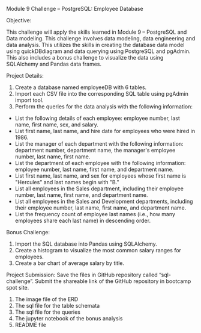 Module 9 Challenge – PostgreSQL: Employee Database

Objective:

This challenge will apply the skills learned in Module 9 – PostgreSQL and Data modeling. This challenge involves data modeling, data engineering and data analysis. This utilizes the skills in creating the database data model using quickDBdiagram and data querying using PostgreSQL and pgAdmin. This also includes a bonus challenge to visualize the data using SQLAlchemy and Pandas data frames.

Project Details:
1.    Create a database named employeeDB with 6 tables.
2.    Import each CSV file into the corresponding SQL table using pgAdmin import tool.
3.    Perform the queries for the data analysis with the following information:
-    List the following details of each employee: employee number, last name, first name, sex, and salary.
-    List first name, last name, and hire date for employees who were hired in 1986.
-    List the manager of each department with the following information: department number, department name, the manager's employee number, last name, first name.
-    List the department of each employee with the following information: employee number, last name, first name, and department name.
-    List first name, last name, and sex for employees whose first name is "Hercules" and last names begin with "B."
-    List all employees in the Sales department, including their employee number, last name, first name, and department name.
-    List all employees in the Sales and Development departments, including their employee number, last name, first name, and department name.
-    List the frequency count of employee last names (i.e., how many employees share each last name) in descending order.

Bonus Challenge:
1.    Import the SQL database into Pandas using SQLAlchemy.
2.    Create a histogram to visualize the most common salary ranges for employees.
3.    Create a bar chart of average salary by title.

Project Submission:
Save the files in GitHub repository called “sql-challenge”.  Submit the shareable link of the GitHub repository in bootcamp spot site.
1.    The image file of the ERD
2.    The sql file for the table schemata
3.    The sql file for the queries
4.    The jupyter notebook of the bonus analysis
5.    README file

